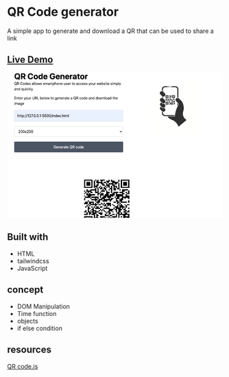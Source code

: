 # QR Code generator 

A simple app to generate and download a QR that can be used to share a link

## [Live Demo](https://qr-code-generator-seven-gilt.vercel.app/)

![](img/Screenshot%202023-08-06%20at%208.48.22%20PM.png)

## Built with 
- HTML 
- tailwindcss
- JavaScript 

## concept 

- DOM Manipulation
- Time function
- objects 
- if else condition


## resources
[QR code.js](https://davidshimjs.github.io/qrcodejs/)

